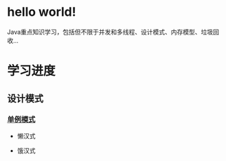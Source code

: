 # hello world!

Java重点知识学习，包括但不限于并发和多线程、设计模式、内存模型、垃圾回收...

# 学习进度

## 设计模式

### [单例模式](docs/设计模式/单例模式.md)

- 懒汉式

- 饿汉式
